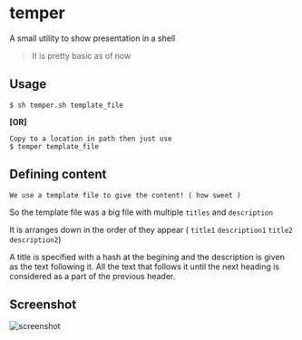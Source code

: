 # temper

A small utility to show presentation in a shell

> It is pretty basic as of now

## Usage

```
$ sh temper.sh template_file
```
**[OR]**
```
Copy to a location in path then just use
$ temper template_file
```

## Defining content

`We use a template file to give the content! ( how sweet )`

So the template file was a big file with multiple `titles` and `description`

It is arranges down in the order of they appear ( `title1` `description1` `title2` `description2`)

A title is specified with a hash at the begining and the description is given as the text following it.
All the text that follows it until the next heading is considered as a part of the previous header.

## Screenshot
![screenshot](http://i.imgur.com/izg7YJp.png)
